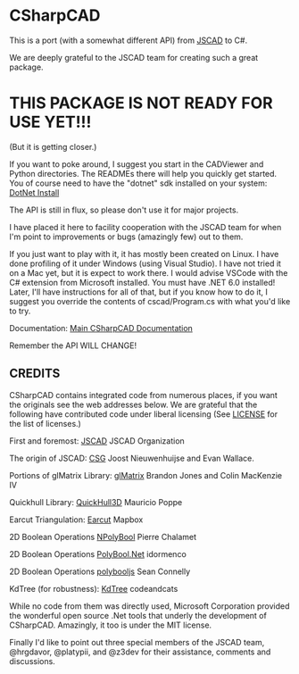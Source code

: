 # CSharpCAD

This is a port (with a somewhat different API) from [JSCAD](https://github.com/jscad/OpenJSCAD.org) to C#.

We are deeply grateful to the JSCAD team for creating such a great package.

# THIS PACKAGE IS NOT READY FOR USE YET!!!

(But it is getting closer.)

If you want to poke around, I suggest you start in the CADViewer and Python
directories. The READMEs there will help you quickly get started.
You of course need to have the "dotnet" sdk installed on your system: [DotNet Install](https://docs.microsoft.com/en-us/dotnet/core/install/)

The API is still in flux, so please don't use it for major projects.

I have placed it here to facility cooperation with the JSCAD team for
when I'm point to improvements or bugs (amazingly few) out to them.

If you just want to play with it, it has mostly been created on Linux.
I have done profiling of it under Windows (using Visual Studio).
I have not tried it on a Mac yet, but it is expect to work there.
I would advise VSCode with the C# extension from Microsoft installed.
You must have .NET 6.0 installed!
Later, I'll have instructions for all of that, but if you know how to
do it, I suggest you override the contents of cscad/Program.cs with
what you'd like to try.

Documentation:
[Main CSharpCAD Documentation](https://briansturgill.github.io/CSharpCAD/CSharpCADDocs.html)


Remember the API WILL CHANGE!

## CREDITS

CSharpCAD contains integrated code from numerous places, if you want the originals see the web addresses below. We are grateful that the following have contributed code under liberal licensing (See [LICENSE](https://github.com/briansturgill/CSharpCAD/blob/main/LICENSE.md) for the list of licenses.)

First and foremost: [JSCAD](https://github.com/jscad/OpenJSCAD.org) JSCAD Organization

The origin of JSCAD: [CSG](https://github.com/evanw/csg.js) Joost Nieuwenhuijse and Evan Wallace.

Portions of glMatrix Library: [glMatrix](https://github.com/toji/gl-matrix) Brandon Jones and Colin MacKenzie IV

Quickhull Library: [QuickHull3D](https://github.com/mauriciopoppe/quickhull3dopyright) Mauricio Poppe

Earcut Triangulation: [Earcut](https://github.com/mapbox/earcut) Mapbox

2D Boolean Operations [NPolyBool](https://github.com/pchalamet/NPolyBool) Pierre Chalamet

2D Boolean Operations [PolyBool.Net](https://github.com/idormenco/PolyBool.Net) idormenco

2D Boolean Operations [polybooljs](https://github.com/velipso/polybooljs) Sean Connelly

KdTree (for robustness): [KdTree](https://github.com/codeandcats/KdTree) codeandcats

While no code from them was directly used, Microsoft Corporation provided the wonderful open source .Net tools that underly the development of CSharpCAD. Amazingly, it too is under the MIT license.

Finally I'd like to point out three special members of the JSCAD team, @hrgdavor, @platypii, and @z3dev for their assistance, comments and discussions.

